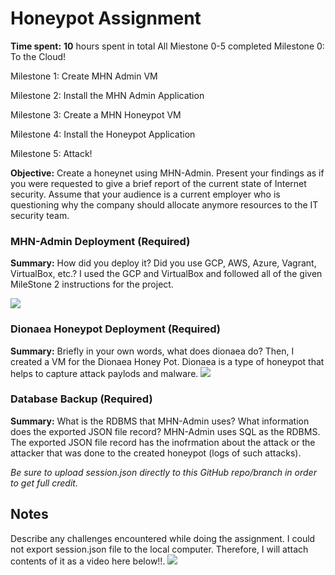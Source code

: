 # Honeypot Assignment

**Time spent:** **10** hours spent in total
 All Miestone 0-5 completed
 Milestone 0: To the Cloud!

 Milestone 1: Create MHN Admin VM

 Milestone 2: Install the MHN Admin Application

 Milestone 3: Create a MHN Honeypot VM

 Milestone 4: Install the Honeypot Application

 Milestone 5: Attack!

**Objective:** Create a honeynet using MHN-Admin. Present your findings as if you were requested to give a brief report of the current state of Internet security. Assume that your audience is a current employer who is questioning why the company should allocate anymore resources to the IT security team.

### MHN-Admin Deployment (Required)

**Summary:** How did you deploy it? Did you use GCP, AWS, Azure, Vagrant, VirtualBox, etc.?
I used the GCP and VirtualBox and followed all of the given MileStone 2 instructions for the project.

<img src="mhn-admin.gif">

### Dionaea Honeypot Deployment (Required)
**Summary:** Briefly in your own words, what does dionaea do?
Then, I created a VM for the Dionaea Honey Pot. Dionaea is a type of honeypot that helps to capture attack paylods and malware.
<img src="dionaea-honeypot.gif">

### Database Backup (Required) 

**Summary:** What is the RDBMS that MHN-Admin uses? What information does the exported JSON file record?
MHN-Admin uses SQL as the RDBMS. The exported JSON file record has the inofrmation about the attack or the attacker that was done to the created honeypot (logs of such attacks).

*Be sure to upload session.json directly to this GitHub repo/branch in order to get full credit.*

## Notes

Describe any challenges encountered while doing the assignment.
I could not export session.json file to the local computer. Therefore, I will attach contents of it as a video here below!!.
<img src="dionaea-honeypot.gif">
